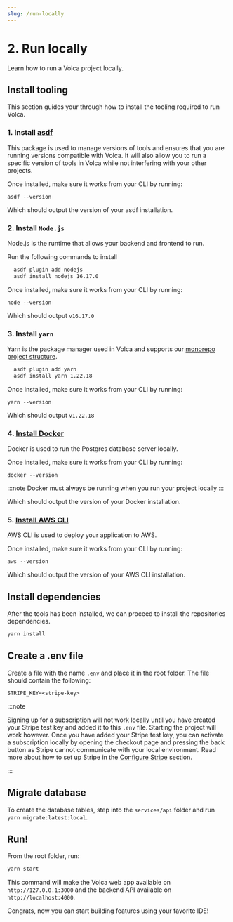 ```yaml
---
slug: /run-locally
---
```


# 2. Run locally

Learn how to run a Volca project locally.

## Install tooling

This section guides your through how to install the tooling required to run Volca.

### 1. Install [asdf](https://asdf-vm.com/guide/getting-started.html)

This package is used to manage versions of tools and ensures that you are running versions compatible with Volca. It will also allow you to run a specific version of tools in Volca while not interfering with your other projects.

Once installed, make sure it works from your CLI by running:

`asdf --version`

Which should output the version of your asdf installation.

### 2. Install `Node.js`

Node.js is the runtime that allows your backend and frontend to run.

Run the following commands to install

```bash
  asdf plugin add nodejs
  asdf install nodejs 16.17.0
```

Once installed, make sure it works from your CLI by running:

`node --version`

Which should output `v16.17.0`

### 3. Install `yarn`

Yarn is the package manager used in Volca and supports our [monorepo project structure](/project-structure).

```bash
  asdf plugin add yarn
  asdf install yarn 1.22.18
```

Once installed, make sure it works from your CLI by running:

`yarn --version`

Which should output `v1.22.18`

### 4. [Install Docker](https://docs.docker.com/get-docker/)

Docker is used to run the Postgres database server locally.

Once installed, make sure it works from your CLI by running:

`docker --version`

:::note
Docker must always be running when you run your project locally
:::

Which should output the version of your Docker installation.

### 5. [Install AWS CLI](https://docs.aws.amazon.com/cli/latest/userguide/getting-started-install.html)

AWS CLI is used to deploy your application to AWS.

Once installed, make sure it works from your CLI by running:

`aws --version`

Which should output the version of your AWS CLI installation.

## Install dependencies

After the tools has been installed, we can proceed to install the repositories dependencies.

```bash
yarn install
```

## Create a .env file

Create a file with the name `.env` and place it in the root folder. The file should contain the following:

```
STRIPE_KEY=<stripe-key>
```

:::note

Signing up for a subscription will not work locally until you have created your Stripe test key and added it to this `.env` file. Starting the project will work however. Once you have added your Stripe test key, you can activate a subscription locally by opening the checkout page and pressing the back button as Stripe cannot communicate with your local environment. Read more about how to set up Stripe in the [Configure Stripe](/docs/configure-stripe) section.

:::

## Migrate database

To create the database tables, step into the `services/api` folder and run `yarn migrate:latest:local`.

## Run!

From the root folder, run:

```bash
yarn start
```

This command will make the Volca web app available on `http://127.0.0.1:3000` and the backend API available on `http://localhost:4000`.

Congrats, now you can start building features using your favorite IDE!
